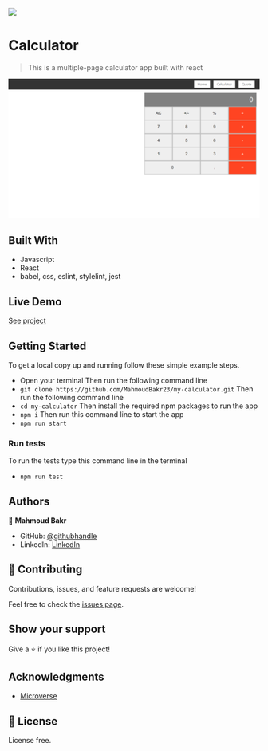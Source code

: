 ![](https://img.shields.io/badge/Microverse-blueviolet)

# Calculator

> This is a multiple-page calculator app built with react

![screenshot](./src/Screenshot.png)

## Built With

- Javascript
- React
- babel, css, eslint, stylelint, jest

## Live Demo

[See project](https://damp-lowlands-73562.herokuapp.com/)

## Getting Started

To get a local copy up and running follow these simple example steps.

- Open your terminal
Then run the following command line
- `git clone https://github.com/MahmoudBakr23/my-calculator.git`
Then run the following command line
- `cd my-calculator`
Then install the required npm packages to run the app
- `npm i`
Then run this command line to start the app
- `npm run start`

### Run tests
To run the tests type this command line in the terminal
- `npm run test`

## Authors

👤 **Mahmoud Bakr**

- GitHub: [@githubhandle](https://github.com/MahmoudBakr23)
- LinkedIn: [LinkedIn](https://www.linkedin.com/in/m-bakr/)

## 🤝 Contributing

Contributions, issues, and feature requests are welcome!

Feel free to check the [issues page](https://github.com/MahmoudBakr23/my-calculator/issues).

## Show your support

Give a ⭐️ if you like this project!

## Acknowledgments

- [Microverse](https://www.microverse.org/)

## 📝 License

License free.